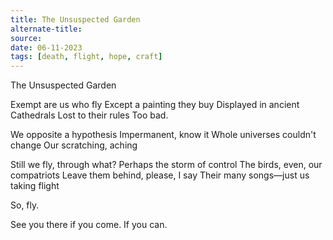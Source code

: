 ```yaml
---
title: The Unsuspected Garden
alternate-title:
source:
date: 06-11-2023
tags: [death, flight, hope, craft]
---
```


The Unsuspected Garden

Exempt are us who fly
Except a painting they buy
Displayed in ancient Cathedrals
Lost to their rules
Too bad.

We opposite a hypothesis
Impermanent, know it
Whole universes
couldn't change
Our scratching, aching

Still we fly, through what?
Perhaps the storm of control
The birds, even, our compatriots
Leave them behind, please, I say
Their many songs—just us taking flight

So, fly.

See you there if you come. If you can.
